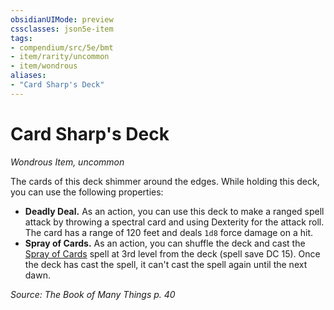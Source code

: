 ```yaml
---
obsidianUIMode: preview
cssclasses: json5e-item
tags:
- compendium/src/5e/bmt
- item/rarity/uncommon
- item/wondrous
aliases: 
- "Card Sharp's Deck"
---
```

# Card Sharp's Deck
*Wondrous Item, uncommon*  


The cards of this deck shimmer around the edges. While holding this deck, you can use the following properties:

- **Deadly Deal.** As an action, you can use this deck to make a ranged spell attack by throwing a spectral card and using Dexterity for the attack roll. The card has a range of 120 feet and deals `1d8` force damage on a hit.  
- **Spray of Cards.** As an action, you can shuffle the deck and cast the [Spray of Cards](z_compendium/spells/spray-of-cards-bmt.md) spell at 3rd level from the deck (spell save DC 15). Once the deck has cast the spell, it can't cast the spell again until the next dawn.  

*Source: The Book of Many Things p. 40*